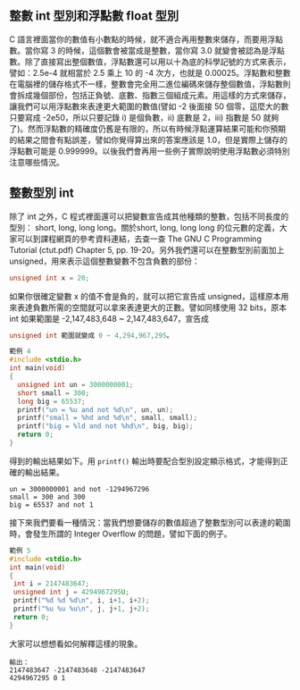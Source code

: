 ## 整數 int 型別和浮點數 float 型別 ##
C 語言裡面當你的數值有小數點的時候，就不適合再用整數來儲存，而要用浮點數。當你寫 3 的時候，這個數會被當成是整數，當你寫 3.0 就變會被認為是浮點數。除了直接寫出整個數值，浮點數還可以用以十為底的科學記號的方式來表示，譬如：2.5e-4 就相當於 2.5 乘上 10 的 -4 次方，也就是 0.00025。浮點數和整數在電腦裡的儲存格式不一樣，整數會完全用二進位編碼來儲存整個數值，浮點數則會拆成幾個部份，包括正負號、底數、指數三個組成元素。用這樣的方式來儲存，讓我們可以用浮點數來表達更大範圍的數值(譬如 -2 後面接 50 個零，這麼大的數只要寫成 -2e50，所以只要記錄 i) 是個負數，ii) 底數是 2，iii) 指數是 50 就夠了)。然而浮點數的精確度仍舊是有限的，所以有時候浮點運算結果可能和你預期的結果之間會有點誤差，譬如你覺得算出來的答案應該是 1.0，但是實際上儲存的浮點數可能是 0.999999。以後我們會再用一些例子實際說明使用浮點數必須特別注意哪些情況。
## 整數型別 int ##
除了 int 之外，C 程式裡面還可以把變數宣告成其他種類的整數，包括不同長度的型別： short, long, long long。關於short, long, long long 的位元數的定義，大家可以到課程網頁的參考資料連結，去查一查 The GNU C Programming Tutorial (ctut.pdf) Chapter 5, pp. 19-20。另外我們還可以在整數型別前面加上 unsigned，用來表示這個整數變數不包含負數的部份：
```C
unsigned int x = 20;
```
如果你很確定變數 x 的值不會是負的，就可以把它宣告成 unsigned，這樣原本用來表達負數所需的空間就可以拿來表達更大的正數。譬如同樣使用 32 bits，原本 int 如果範圍是 -2,147,483,648 ~ 2,147,483,647，宣告成
```C
unsigned int 範圍就變成 0 ~ 4,294,967,295。
```
```C
範例 4
#include <stdio.h>
int main(void)
{
  unsigned int un = 3000000001;
  short small = 300;
  long big = 65537;
  printf("un = %u and not %d\n", un, un);  
  printf("small = %hd and %d\n", small, small);  
  printf("big = %ld and not %hd\n", big, big);  
  return 0;  
}
```
得到的輸出結果如下。用 `printf()` 輸出時要配合型別設定顯示格式，才能得到正確的輸出結果。
```
un = 3000000001 and not -1294967296  
small = 300 and 300  
big = 65537 and not 1  
```
接下來我們要看一種情況：當我們想要儲存的數值超過了整數型別可以表達的範圍時，會發生所謂的 Integer Overflow 的問題，譬如下面的例子。
```C
範例 5
#include <stdio.h>
int main(void)
{
 int i = 2147483647;
 unsigned int j = 4294967295U;
 printf("%d %d %d\n", i, i+1, i+2);
 printf("%u %u %u\n", j, j+1, j+2);
 return 0;
}
```
大家可以想想看如何解釋這樣的現象。
```
輸出： 
2147483647 -2147483648 -2147483647 
4294967295 0 1
```
